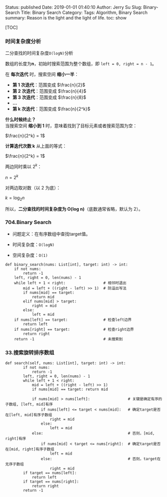 Status: published
Date: 2019-01-01 01:40:10
Author: Jerry Su
Slug: Binary-Search
Title: Binary Search
Category: 
Tags: Algorithm, Binary Search
summary: Reason is the light and the light of life.
toc: show

[TOC]
### 时间复杂度分析

二分查找的时间复杂度`O(logN)`分析

数组的长度为**n**，初始时搜索范围为整个数组，即 `left = 0, right = n - 1`。

在 **每次迭代** 时，搜索空间 **缩小一半**：
- **第 1 次迭代**：范围变成 $\frac{n}{2}$
- **第 2 次迭代**：范围变成 $\frac{n}{4}$
- **第 3 次迭代**：范围变成 $\frac{n}{8}$
- **...**
- **第 k 次迭代**：范围变成 $\frac{n}{2^k}$

**什么时候终止？**  
当搜索空间 **缩小到 1** 时，意味着找到了目标元素或者搜索范围为空：

$\frac{n}{2^k} = 1$

**计算迭代次数 k**
从上面的等式：

$\frac{n}{2^k} = 1$

两边同时乘以 $2^k$：

$n = 2^k$

对两边取对数（以 2 为底）：

$k = \log_2 n$

所以，**二分查找的时间复杂度为 O(log n)**（底数通常省略，默认为 2）。

### 704.Binary Search

- 问题定义：在有序数组中查找target值。

- 时间复杂度：`O(logN)`

- 空间复杂度：`O(1)`

```
def binary_search(nums: List[int], target: int) -> int:
    if not nums:
        return -1
    left, right = 0, len(nums) - 1
    while left + 1 < right:                 # 相邻时退出
        mid = left + ((right - left) >> 1)  # 防溢出写法
        if nums[mid] == target:
            return mid
        elif nums[mid] > target:
            right = mid
        else:
            left = mid
    if nums[left] == target:                # 检查left边界
        return left
    if nums[right] == target:               # 检查right边界
        return right
    return -1                               # 未搜索到
```

### 33.搜索旋转排序数组

```
def search(self, nums: List[int], target: int) -> int:
        if not nums:
            return -1
        left, right = 0, len(nums) - 1
        while left + 1 < right:
            mid = left + ((right - left) >> 1)
            if nums[mid] == target: return mid

            if nums[mid] > nums[left]:                 # 关键是确定有序的子数组, [left, mid]有序
                if nums[left] <= target < nums[mid]:   # 确定target是否在[left, mid]有序子数组
                    right = mid
                else:
                    left = mid
            else:                                      # 否则，[mid, right]有序
                if nums[mid] < target <= nums[right]:  # 确定target是否在[mid, right]有序子数组
                    left = mid
                else:                                  # 否则，target在无序子数组
                    right = mid
        if target == nums[left]:
            return left
        if target == nums[right]:
            return right
        return -1
```